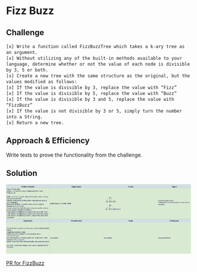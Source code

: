# Fizz Buzz

## Challenge

    [x] Write a function called FizzBuzzTree which takes a k-ary tree as an argument.
    [x] Without utilizing any of the built-in methods available to your language, determine whether or not the value of each node is divisible by 3, 5 or both. 
    [x] Create a new tree with the same structure as the original, but the values modified as follows:
    [x] If the value is divisible by 3, replace the value with “Fizz”
    [x] If the value is divisible by 5, replace the value with “Buzz”
    [x] If the value is divisible by 3 and 5, replace the value with “FizzBuzz”
    [x] If the value is not divisible by 3 or 5, simply turn the number into a String.
    [x] Return a new tree.

## Approach & Efficiency

Write tests to prove the functionality from the challenge.

## Solution

![FizzBuzz White Board](../assets/fizzbuzz.png)

[PR for FizzBuzz](https://github.com/NyxofDarkness/data-structures-and-algorithms/pull/47)